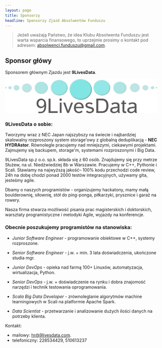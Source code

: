 ```yaml
---
layout: page
title: Sponsorzy 
headline: Sponsorzy Zjazd Absolwentów Funduszu
---
```


> Jeżeli uważają Państwo, że idea Klubu Absolwenta Funduszu jest warta wsparcia finansowego,
> to uprzejmie prosimy o kontakt pod adresem: [absolwenci.funduszu@gmail.com](mailto:absolwenci.funduszu@gmail.com).

## Sponsor główy 

Sponsorem głównym Zjazdu jest **9LivesData**.

<img src="/images/9lsd_log.png" alt="Logo 9LivesData" align="centre" style="width: 500px;" />

### 9LivesData o sobie:

Tworzymy wraz z NEC Japan najszybszy na świecie i najbardziej skalowalny rozproszony system storage'owy
z globalną deduplikacją - **NEC HYDRAstor**.
Równolegle pracujemy nad mniejszymi, ciekawymi projektami.
Zajmujemy się backupem, storage'm, systemami rozproszonymi i Big Data.

9LivesData sp.z o.o. sp.k. składa się z 60 osób.
Znajdujemy się przy metrze Służew, na ul. Niedźwiedziej 8b w Warszawie.
Pracujemy w C++, Pythonie i Scali.
Stawiamy na najwyższą jakość– 100% kodu przechodzi code review, 24h na dobę chodzi ponad 2000 testów integracyjnych,
używamy gita, jesteśmy agile.

Dbamy o naszych programistów - organizujemy hackatony, mamy małą boulderownię, siłownię,
stół do ping-ponga, piłkarzyki, prysznice i garaż na rowery.

Nasza firma stwarza możliwość pisania prac magisterskich i doktorskich, warsztaty programistyczne i metodyki Agile,
wyjazdy na konferencje.

### Obecnie poszukujemy programistów na stanowiska:

* *Junior Software Engineer* - programowanie obiektowe w C++, systemy rozproszone.

* *Senior Software Engineer* - j.w. + min. 3 lata doświadczenia, ukończone studia mgr.

* *Junior DevOps* - opieka nad farmą 100+ Linuxów, automatyzacja, wirtualizacja, Python.

* *Senior DevOps* - j.w. + doświadczenie na rynku i dobra znajomość narzędzi i technik testowania oprogramowania.

* *Scala Big Data Developer* - zrównoleglanie algorytmów machine learningowych w Scali na platformie Apache Spark.

* *Data Scientist* - przetwarzanie i analizowanie dużych ilości danych na potrzeby klienta.

Kontakt:

- mailowy: [hr@9livesdata.com](mailto:hr@9livesdata.com).
- telefoniczny: 228534429, 510613237 
